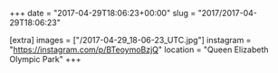 +++
date = "2017-04-29T18:06:23+00:00"
slug = "2017/2017-04-29T18:06:23"

[extra]
images = ["/2017-04-29_18-06-23_UTC.jpg"]
instagram = "https://instagram.com/p/BTeoymoBzjQ"
location = "Queen Elizabeth Olympic Park"
+++
